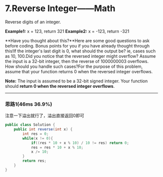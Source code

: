 # 7.Reverse Integer——Math

Reverse digits of an integer.

**Example1:** x = 123, return 321
**Example2:** x = -123, return -321

**Have you thought about this?**Here are some good questions to ask before coding. Bonus points for you if you have already thought through this!If the integer's last digit is 0, what should the output be? ie, cases such as 10, 100.Did you notice that the reversed integer might overflow? Assume the input is a 32-bit integer, then the reverse of 1000000003 overflows. How should you handle such cases?For the purpose of this problem, assume that your function returns 0 when the reversed integer overflows.

**Note:**
The input is assumed to be a 32-bit signed integer. Your function should **return 0 when the reversed integer overflows**.

---

### 思路1(46ms 36.9%)

注意一下溢出就行了，溢出直接返回0即可

```java
public class Solution {
    public int reverse(int x) {
        int res = 0;
        while(x != 0){
            if((res * 10 + x % 10) / 10 != res) return 0;
            res = res * 10 + x % 10;
            x /= 10;
        }
        return res;
    }
}
```

